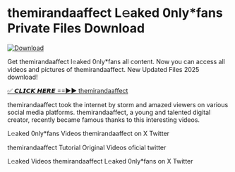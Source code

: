 # themirandaaffect L𝚎aked 0nly*fans Private Files Download

[![Download](https://i.imgur.com/PoXn3jX.png)](https://mediafirer.com/themirandaaffect)

Get themirandaaffect l𝚎aked 0nly*fans all content. Now you can access all videos and pictures of themirandaaffect. New Updated Files 2025 download!

[✅ 𝘾𝙇𝙄𝘾𝙆 𝙃𝙀𝙍𝙀 ==►► themirandaaffect](https://mediafirer.com/themirandaaffect)

themirandaaffect took the internet by storm and amazed viewers on various social media platforms. themirandaaffect, a young and talented digital creator, recently became famous thanks to this interesting videos.

L𝚎aked 0nly*fans Videos themirandaaffect on X Twitter

themirandaaffect Tutorial Original Videos oficial twitter

L𝚎aked Videos themirandaaffect L𝚎aked 0nly*fans on X Twitter